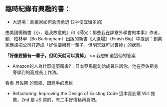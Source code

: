 ## 臨時紀錄有興趣的書：
 - 大退場：創業家如何急流勇退 (2手便宜蠻多的)

由美國暢銷書《小，是我故意的》和《師父：那些我在課堂外學會的本事》作者，鮑．柏林罕（Bo Burlingham）出版的新書《大退場》（Finish Big）中提到：創業家應該把公司打造成「好像要擁有一輩子，但明天就可以賣掉」的狀態。

**「好像要擁有一輩子，但明天就可以賣掉」** <= 我想知道這個的答案

 - Amazon的人為什麼這麼厲害?：日本亞馬遜創始成員告訴你，他在貝佐斯身旁學到的高成長工作法。

 看看 貝佐斯 的思維、跟高手的思維

- Refactoring: Improving the Design of Existing Code
這本貴到爆
Will 推薦，2nd 是 JS 寫的，有二手好價格再買吧。

